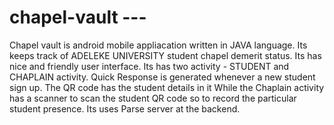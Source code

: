 # chapel-vault --- 
Chapel vault is android mobile appliacation written in JAVA language. Its keeps track of ADELEKE UNIVERSITY student chapel demerit status. 
Its has nice and friendly user interface. 
Its has two activity - STUDENT and CHAPLAIN activity.
Quick Response is generated whenever a new student sign up.
The QR code has the student details in it 
While the Chaplain activity has a scanner to scan the student QR code so to record the particular student presence.
Its uses Parse server at the backend.
